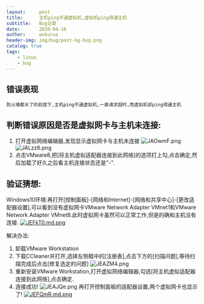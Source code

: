 ```yaml
---
layout:     post
title:      主机ping不通虚拟机,虚拟机ping得通主机
subtitle:   Bug记录
date:       2020-04-16
author:     wukurua
header-img: img/bug/post-bg-bug.png
catalog: true
tags:
    - linux
    - bug
---
```


## 错误表现 ##

`防火墙都关了的前提下,主机ping不通虚拟机,一直请求超时,而虚拟机却ping得通主机`

## 判断错误原因是否是虚拟网卡与主机未连接: ##

1. 打开虚拟网络编辑器,发现显示虚拟网卡与主机未连接
![JAOwmF.png](https://s1.ax1x.com/2020/04/16/JAOwmF.png)
![JALzz6.png](https://s1.ax1x.com/2020/04/16/JALzz6.png)
2. 点击VMware8,把[将主机虚拟适配器连接到此网络]的选项打上勾,点击确定,然后加载了好久之后看主机连接状态还是"-".

## 验证猜想: ##

 Windows10环境:再打开[控制面板]-[网络和Internet]-[网络和共享中心]-[更改适配器设置],可以看到没有虚拟网卡VMware Network Adapter VMnet1和VMware Network Adapter VMnet8.此时虚拟网卡虽然可以正常工作,但是的确和主机没有连接.
[![JEFkT0.md.png](https://s1.ax1x.com/2020/04/16/JEFkT0.md.png)](https://imgchr.com/i/JEFkT0)


解决办法:
1. 卸载VMware Workstation
2. 下载CCleaner并打开,选择左侧框中的[注册表],点击下方的[扫描问题],等待扫描完成后点击[修复选定的问题]
![JEAZM4.png](https://s1.ax1x.com/2020/04/16/JEAZM4.png)
3. 重新安装VMware Workstation,打开虚拟网络编辑器,勾选[将主机虚拟适配器连接到此网络],点击确定.
4. 连接成功!
![JEAJQe.png](https://s1.ax1x.com/2020/04/16/JEAJQe.png)
再打开控制面板的适配器设置,两个虚拟网卡也显示了!
[![JEFQmR.md.png](https://s1.ax1x.com/2020/04/16/JEFQmR.md.png)](https://imgchr.com/i/JEFQmR)